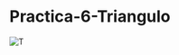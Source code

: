 # Practica-6-Triangulo
![T](https://github.com/EdsonCr11/Practica-6-Triangulo/assets/152097705/d7a6541b-46df-479a-95b3-3fe2e8aed8f4)
